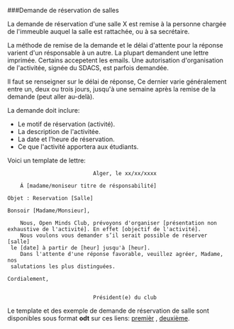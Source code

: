 ###Demande de réservation de salles

La demande de réservation d'une salle X est remise à la personne chargée de l'immeuble auquel la salle est rattachée, ou à sa secrétaire.

La méthode de remise de la demande et le délai d'attente pour la réponse varient d'un résponsable à un autre.
La plupart demandent une lettre imprimée. Certains accepetent les emails.
Une autorisation d'organisation de l'activitée, signée du SDACS, est parfois demandée.

Il faut se renseigner sur le délai de réponse, Ce dernier varie généralement entre un, deux ou trois jours, jusqu'à une semaine après la remise de la demande (peut aller au-delà).

La demande doit inclure:

- Le motif de réservation (activité).
- La description de l'activitée.
- La date et l'heure de réservation.
- Ce que l'activité apportera aux étudiants.

Voici un template de lettre:

```
						   Alger, le xx/xx/xxxx

	Á [madame/moniseur titre de résponsabilité]

Objet : Reservation [Salle] 

Bonsoir [Madame/Monsieur],
 
    Nous, Open Minds Club, prévoyons d'organiser [présentation non 
exhaustive de l'activité]. En effet [objectif de l'activité].
    Nous voulons vous demander s’il serait possible de réserver [salle]
 le [date] à partir de [heur] jusqu'à [heur].
    Dans l'attente d'une réponse favorable, veuillez agréer, Madame, nos
 salutations les plus distinguées.

Cordialement,


						   Président(e) du club

```


Le template et des exemple de demande de réservation de salle sont disponibles sous format **odt** sur ces liens: [premièr](https://raw.githubusercontent.com/SamyMe/om2Browning/master/reservation1.odt)  , [deuxième](https://raw.githubusercontent.com/SamyMe/om2Browning/master/reservation2.odt).


